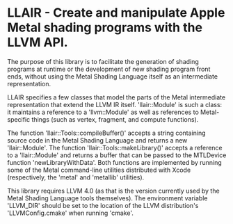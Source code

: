 LLAIR - Create and manipulate Apple Metal shading programs with the LLVM API. 
=============================================================================

The purpose of this library is to facilitate the generation of shading programs at runtime or the development of new shading program front ends, without using the Metal Shading Language itself as an intermediate representation.

LLAIR specifies a few classes that model the parts of the Metal intermediate representation that extend the LLVM IR itself. 'llair::Module' is such a class: it maintains a reference to a 'llvm::Module' as well as references to Metal-specific things (such as vertex, fragment, and compute functions).

The function 'llair::Tools::compileBuffer()' accepts a string containing source code in the Metal Shading Language and returns a new 'llair::Module'. The function 'llair::Tools::makeLibrary()' accepts a reference to a 'llair::Module' and returns a buffer that can be passed to the MTLDevice function 'newLibraryWithData'. Both functions are implemented by running some of the Metal command-line utilities distributed with Xcode (respectively, the 'metal' and 'metallib' utilities).

This library requires LLVM 4.0 (as that is the version currently used by the Metal Shading Language tools themselves). The environment variable 'LLVM_DIR' should be set to the location of the LLVM distribution's 'LLVMConfig.cmake' when running 'cmake'.